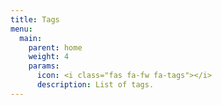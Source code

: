 ```yaml
---
title: Tags
menu:
  main:
    parent: home
    weight: 4
    params:
      icon: <i class="fas fa-fw fa-tags"></i>
      description: List of tags.
---
```

